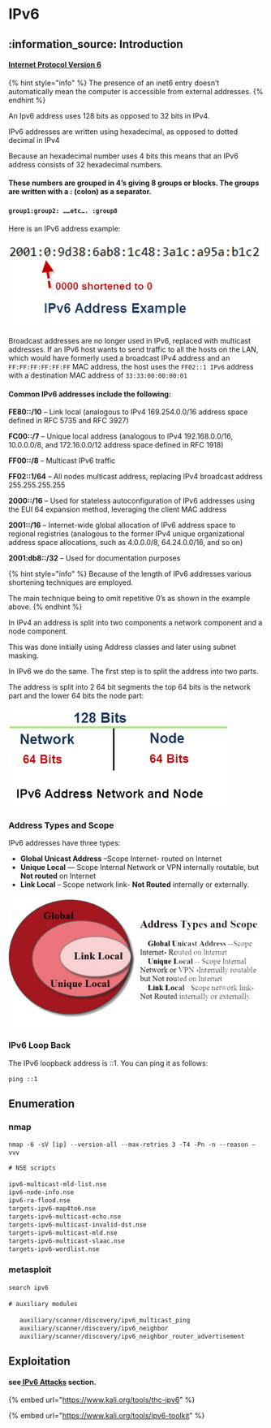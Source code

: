 # IPv6

## :information\_source: Introduction

#### [Internet Protocol Version 6](https://datatracker.ietf.org/doc/html/rfc8200)

{% hint style="info" %}
The presence of an inet6 entry doesn’t automatically mean the computer is accessible from external addresses.
{% endhint %}

An Ipv6 address uses 128 bits as opposed to 32 bits in IPv4.

IPv6 addresses are written using hexadecimal, as opposed to dotted decimal in IPv4

Because an hexadecimal number uses 4 bits this means that an IPv6 address consists of 32 hexadecimal numbers.

#### These numbers are grouped in 4’s giving 8 groups or blocks. The groups are written with a : (colon) as a separator.

#### `group1:group2: ……etc…. :group8`

Here is an IPv6 address example:

![](<../../.gitbook/assets/image (283) (1) (1) (1) (1) (1) (1).png>)

Broadcast addresses are no longer used in IPv6, replaced with multicast addresses. If an IPv6 host wants to send traffic to all the hosts on the LAN, which would have formerly used a broadcast IPv4 address and an `FF:FF:FF:FF:FF:FF` MAC address, the host uses the `FF02::1 IPv6` address with a destination MAC address of `33:33:00:00:00:01`

#### Common IPv6 addresses include the following:

**FE80::/10** – Link local (analogous to IPv4 169.254.0.0/16 address space defined in RFC 5735 and RFC 3927)

**FC00::/7** – Unique local address (analogous to IPv4 192.168.0.0/16, 10.0.0.0/8, and 172.16.0.0/12 address space defined in RFC 1918)

**FF00::/8** – Multicast IPv6 traffic

**FF02::1/64** – All nodes multicast address, replacing IPv4 broadcast address 255.255.255.255

**2000::/16** – Used for stateless autoconfiguration of IPv6 addresses using the EUI 64 expansion method, leveraging the client MAC address

**2001::/16** – Internet-wide global allocation of IPv6 address space to regional registries (analogous to the former IPv4 unique organizational address space allocations, such as 4.0.0.0/8, 64.24.0.0/16, and so on)

**2001:db8::/32** – Used for documentation purposes

{% hint style="info" %}
Because of the length of IPv6 addresses various shortening techniques are employed.

The main technique being to omit repetitive 0’s as shown in the example above.
{% endhint %}

In IPv4 an address is split into two components a network component and a node component.

This was done initially using Address classes and later using subnet masking.

In IPv6 we do the same. The first step is to split the address into two parts.

The address is split into 2 64 bit segments the top 64 bits is the network part and the lower 64 bits the node part:

![](<../../.gitbook/assets/image (277) (1) (1) (1) (1) (1) (1).png>)

### Address Types and Scope

IPv6 addresses have three types:

* **Global Unicast Address** –Scope Internet- routed on Internet
* **Unique Local** — Scope Internal Network or VPN internally routable, but **Not routed** on Internet
* **Link Local** – Scope network link- **Not Routed** internally or externally.

![](<../../.gitbook/assets/image (276) (1) (1) (1) (1) (1) (1) (1).png>)

### IPv6 Loop Back

The IPv6 loopback address is ::1. You can ping it as follows:

```
ping ::1
```

## Enumeration

### nmap

```
nmap -6 -sV [ip] --version-all --max-retries 3 -T4 -Pn -n --reason –vvv 
```

```
# NSE scripts

ipv6-multicast-mld-list.nse
ipv6-node-info.nse
ipv6-ra-flood.nse
targets-ipv6-map4to6.nse
targets-ipv6-multicast-echo.nse
targets-ipv6-multicast-invalid-dst.nse
targets-ipv6-multicast-mld.nse
targets-ipv6-multicast-slaac.nse
targets-ipv6-wordlist.nse
```

### metasploit

```
search ipv6

# auxiliary modules

   auxiliary/scanner/discovery/ipv6_multicast_ping
   auxiliary/scanner/discovery/ipv6_neighbor
   auxiliary/scanner/discovery/ipv6_neighbor_router_advertisement
```

## Exploitation

#### see[ IPv6 Attacks](../../layer-2-and-3-attacks/ipv6-attacks/) section.

{% embed url="https://www.kali.org/tools/thc-ipv6" %}

{% embed url="https://www.kali.org/tools/ipv6-toolkit" %}
